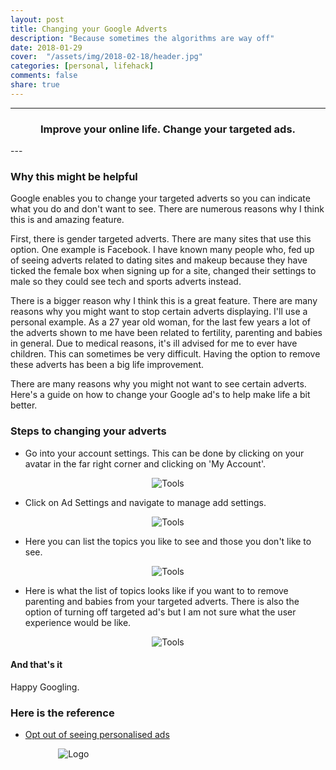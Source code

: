 ```yaml
---
layout: post
title: Changing your Google Adverts
description: "Because sometimes the algorithms are way off"
date: 2018-01-29
cover:  "/assets/img/2018-02-18/header.jpg"
categories: [personal, lifehack]
comments: false
share: true
---
```


----
<center>
<h3> Improve your online life. Change your targeted ads. </h3>
</center>
--- 
<br/>

### Why this might be helpful

Google enables you to change your targeted adverts so you can indicate what you do and don't want to see. There are numerous reasons why I think this is and amazing feature.

First, there is gender targeted adverts. There are many sites that use this option. One example is Facebook. I have known many people who, fed up of seeing adverts related to dating sites and makeup because they have ticked the female box when signing up for a site, changed their settings to male so they could see tech and sports adverts instead.

There is a bigger reason why I think this is a great feature. There are many reasons why you might want to stop certain adverts displaying. I'll use a personal example. As a 27 year old woman, for the last few years a lot of the adverts shown to me have been related to fertility, parenting and babies in general. Due to medical reasons, it's ill advised for me to ever have children. This can sometimes be very difficult. Having the option to remove these adverts has been a big life improvement.

There are many reasons why you might not want to see certain adverts. Here's a guide on how to change your Google ad's to help make life a bit better.

### Steps to changing your adverts

 * Go into your account settings. This can be done by clicking on your avatar in the far right corner and clicking on 'My Account'.

<div style="text-align:center; width:80%; margin-left: 10%;" markdown="1">
<img src="{{site.baseurl}}/assets/img/2018-02-18/step1.png" alt="Tools">
</div>

 * Click on Ad Settings and navigate to manage add settings.

<div style="text-align:center; width:80%; margin-left: 10%;" markdown="1">
<img src="{{site.baseurl}}/assets/img/2018-02-18/step2.png" alt="Tools">
</div>

* Here you can list the topics you like to see and those you don't like to see.

<div style="text-align:center; width:80%; margin-left: 10%;" markdown="1">
<img src="{{site.baseurl}}/assets/img/2018-02-18/step3.png" alt="Tools">
</div>

* Here is what the list of topics looks like if you want to to remove parenting and babies from your targeted adverts. There is also the option of turning off targeted ad's but I am not sure what the user experience would be like.

<div style="text-align:center; width:80%; margin-left: 10%;" markdown="1">
<img src="{{site.baseurl}}/assets/img/2018-02-18/step4.png" alt="Tools">
</div>

#### And that's it

Happy Googling.

### Here is the reference

- <a href="https://support.google.com/ads/answer/2662922?hl=en-GB" target="_blank">Opt out of seeing personalised ads</a>


<div style="text-align:center; width:20%; margin-left: 10%;" markdown="1">
<img src="{{site.baseurl}}/assets/img/logo.png" alt="Logo">
</div>